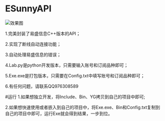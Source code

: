 # ESunnyAPI
![效果图](https://github.com/l976308589/ESunnyAPI/blob/master/%E4%BD%BF%E7%94%A8%E8%AF%B4%E6%98%8E.gif)

1.完美封装了易盛信息C++版本的API；

2.实现了断线自动连接功能；

3.自动处理易盛信息的错误；

4.Lab.py是python开发版本，只需要输入账号和订阅品种即可；

5.Exe.exe是打包版本，只需要在Config.txt中填写账号和订阅品种即可；

6.有任何问题，请联系QQ976308589

#运行
1.如果想独立开发，将Include、Bin、YG拷贝到自己的项目中即可;

2.如果想快速使用或者嵌入到自己的项目中，将Exe.exe、Bin和Config.txt复制到自己的项目中即可，运行Exe就会得到结果，一步到位。
